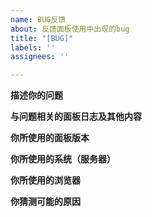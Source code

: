 ```yaml
---
name: BUG反馈
about: 反馈面板使用中出现的bug
title: "[BUG]"
labels: ''
assignees: ''

---
```


**描述你的问题**


**与问题相关的面板日志及其他内容**


**你所使用的面板版本**


**你所使用的系统（服务器）**


**你所使用的浏览器**


**你猜测可能的原因**
